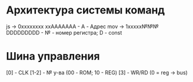 ﻿# Архитектура системы команд

js  -> 0хххххххx хxAAAAAAA - A - Адрес
mov -> 1xxxxx№№№ DDDDDDDDD - № - номер регистра; D - const

# Шина управления

[0] - CLK
[1-2] - № у-ва  (00 - ROM; 10 - REG)
[3] - WR/RD (0 = reg -> bus)